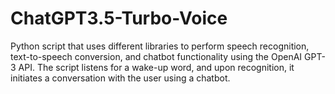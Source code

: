 # ChatGPT3.5-Turbo-Voice
Python script that uses different libraries to perform speech recognition, text-to-speech conversion, and chatbot functionality using the OpenAI GPT-3 API. The script listens for a wake-up word, and upon recognition, it initiates a conversation with the user using a chatbot.
